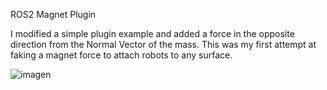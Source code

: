 ROS2 Magnet Plugin

I modified a simple plugin example and added a force in the opposite direction from the Normal Vector of the mass.
This was my first attempt at faking a magnet force to attach robots to any surface.

![imagen](https://github.com/user-attachments/assets/4e211639-a2e0-4afa-b023-8dc90a92aa7e)
